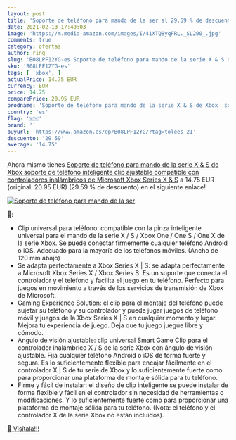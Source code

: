 ```yaml
---
layout: post
title: 'Soporte de teléfono para mando de la ser al 29.59 % de descuento'
date: 2021-02-13 17:40:03
image: 'https://m.media-amazon.com/images/I/41XTQ8yqFRL._SL200_.jpg'
comments: true
category: ofertas
author: ring
slug: 'B08LPF12YG-es Soporte de teléfono para mando de la serie X & S de Xbox...'
sku: 'B08LPF12YG-es'
tags: [ 'xbox', ]
actualPrice: 14.75 EUR
currency: EUR
price: 14.75
comparePrice: 20.95 EUR
prodname: 'Soporte de teléfono para mando de la serie X & S de Xbox  soporte de teléfono inteligente  clip ajustable  compatible con controladores inalámbricos de Microsoft Xbox Series X & S'
country: 'es'
flag: '🇪🇸'
brand: ''
buyurl: 'https://www.amazon.es/dp/B08LPF12YG/?tag=tolees-21'
descuento: '29.59'
average: '14.75'
---
```


Ahora mismo tienes [Soporte de teléfono para mando de la serie X & S de Xbox  soporte de teléfono inteligente  clip ajustable  compatible con controladores inalámbricos de Microsoft Xbox Series X & S](https://www.amazon.es/dp/B08LPF12YG/?tag=tolees-21) a 14.75 EUR (original: 20.95 EUR) (29.59 %  de descuento) en el siguiente enlace!

[![Soporte de teléfono para mando de la ser](https://m.media-amazon.com/images/I/41XTQ8yqFRL._SL200_.jpg)](https://www.amazon.es/dp/B08LPF12YG/?tag=tolees-21)

🔎:

- Clip universal para teléfono: compatible con la pinza inteligente universal para el mando de la serie X / S / Xbox One / One S / One X de la serie Xbox. Se puede conectar firmemente cualquier teléfono Android o iOS. Adecuado para la mayoría de los teléfonos móviles. (Ancho de 120 mm abajo)
- Se adapta perfectamente a Xbox Series X | S: se adapta perfectamente a Microsoft Xbox Series X / Xbox Series S. Es un soporte que conecta el controlador y el teléfono y facilita el juego en tu teléfono. Perfecto para juegos en movimiento a través de los servicios de transmisión de Xbox de Microsoft.
- Gaming Experience Solution: el clip para el montaje del teléfono puede sujetar su teléfono y su controlador y puede jugar juegos de teléfono móvil y juegos de la Xbox Series X | S en cualquier momento y lugar. Mejora tu experiencia de juego. Deja que tu juego juegue libre y cómodo.
- Ángulo de visión ajustable: clip universal Smart Game Clip para el controlador inalámbrico X / S de la serie Xbox con ángulo de visión ajustable. Fija cualquier teléfono Android o iOS de forma fuerte y segura. Es lo suficientemente flexible para encajar fácilmente en el controlador X | S de tu serie de Xbox y lo suficientemente fuerte como para proporcionar una plataforma de montaje sólida para tu teléfono.
- Firme y fácil de instalar: el diseño de clip inteligente se puede instalar de forma flexible y fácil en el controlador sin necesidad de herramientas o modificaciones. Y lo suficientemente fuerte como para proporcionar una plataforma de montaje sólida para tu teléfono. (Nota: el teléfono y el controlador X de la serie Xbox no están incluidos).

[🛒 Visítala!!!](https://www.amazon.es/dp/B08LPF12YG/?tag=tolees-21)
